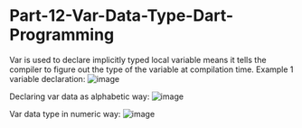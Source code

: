 # Part-12-Var-Data-Type-Dart-Programming
Var is used to declare implicitly typed local variable means it tells the compiler to figure out the type of the variable at compilation time. 
Example 1 variable declaration:
![image](https://user-images.githubusercontent.com/53869097/221816431-099298c7-bdcd-409a-9d56-867ca304914e.png)

Declaring var data as alphabetic way:
![image](https://user-images.githubusercontent.com/53869097/221819144-0c03df58-812e-4183-8961-3e91339b6ac9.png)

Var data type in numeric way:
![image](https://user-images.githubusercontent.com/53869097/221820410-77ab0a80-7beb-4404-9f01-6b743d8b17ae.png)
